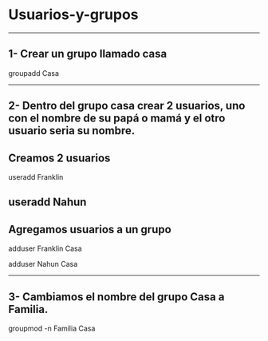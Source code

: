 # Usuarios-y-grupos

---------------------------------
1- Crear un grupo llamado casa
---------------------------------
groupadd Casa

------------------------------------------------------------------------------------------------------------------
2- Dentro del grupo casa crear 2 usuarios, uno con el nombre de su papá o mamá y el otro usuario seria su nombre.
------------------------------------------------------------------------------------------------------------------
Creamos 2 usuarios
--------------------------
useradd Franklin

useradd Nahun
-----------------------------
Agregamos usuarios a un grupo
-----------------------------
adduser Franklin Casa

adduser Nahun Casa

-------------------------------------------------
3- Cambiamos el nombre del grupo Casa a Familia.
-------------------------------------------------
groupmod -n Familia Casa
